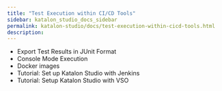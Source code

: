```yaml
---
title: "Test Execution within CI/CD Tools" 
sidebar: katalon_studio_docs_sidebar
permalink: katalon-studio/docs/test-execution-within-cicd-tools.html 
description: 
---
```

*   Export Test Results in JUnit Format
*   Console Mode Execution
*   Docker images
*   Tutorial: Set up Katalon Studio with Jenkins
*   Tutorial: Setup Katalon Studio with VSO